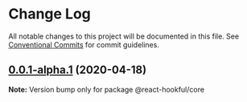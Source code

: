 # Change Log

All notable changes to this project will be documented in this file.
See [Conventional Commits](https://conventionalcommits.org) for commit guidelines.

## [0.0.1-alpha.1](https://github.com/Frantss/react-hookful/tree/master/packages/core/compare/@react-hookful/core@0.0.1-alpha.0...@react-hookful/core@0.0.1-alpha.1) (2020-04-18)

**Note:** Version bump only for package @react-hookful/core
